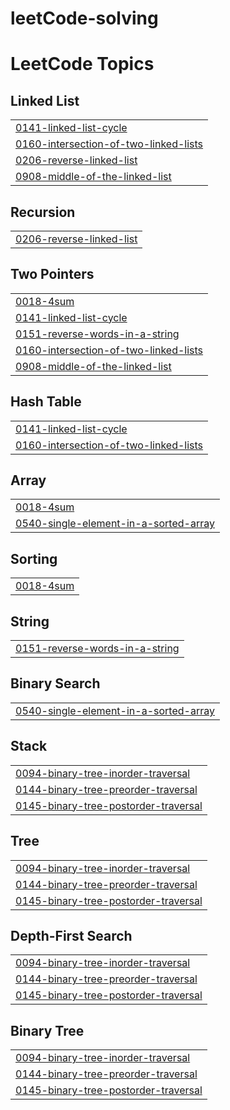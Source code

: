 # leetCode-solving
<!---LeetCode Topics Start-->
# LeetCode Topics
## Linked List
|  |
| ------- |
| [0141-linked-list-cycle](https://github.com/mrinmoy96/leetCode-solving/tree/master/0141-linked-list-cycle) |
| [0160-intersection-of-two-linked-lists](https://github.com/mrinmoy96/leetCode-solving/tree/master/0160-intersection-of-two-linked-lists) |
| [0206-reverse-linked-list](https://github.com/mrinmoy96/leetCode-solving/tree/master/0206-reverse-linked-list) |
| [0908-middle-of-the-linked-list](https://github.com/mrinmoy96/leetCode-solving/tree/master/0908-middle-of-the-linked-list) |
## Recursion
|  |
| ------- |
| [0206-reverse-linked-list](https://github.com/mrinmoy96/leetCode-solving/tree/master/0206-reverse-linked-list) |
## Two Pointers
|  |
| ------- |
| [0018-4sum](https://github.com/mrinmoy96/leetCode-solving/tree/master/0018-4sum) |
| [0141-linked-list-cycle](https://github.com/mrinmoy96/leetCode-solving/tree/master/0141-linked-list-cycle) |
| [0151-reverse-words-in-a-string](https://github.com/mrinmoy96/leetCode-solving/tree/master/0151-reverse-words-in-a-string) |
| [0160-intersection-of-two-linked-lists](https://github.com/mrinmoy96/leetCode-solving/tree/master/0160-intersection-of-two-linked-lists) |
| [0908-middle-of-the-linked-list](https://github.com/mrinmoy96/leetCode-solving/tree/master/0908-middle-of-the-linked-list) |
## Hash Table
|  |
| ------- |
| [0141-linked-list-cycle](https://github.com/mrinmoy96/leetCode-solving/tree/master/0141-linked-list-cycle) |
| [0160-intersection-of-two-linked-lists](https://github.com/mrinmoy96/leetCode-solving/tree/master/0160-intersection-of-two-linked-lists) |
## Array
|  |
| ------- |
| [0018-4sum](https://github.com/mrinmoy96/leetCode-solving/tree/master/0018-4sum) |
| [0540-single-element-in-a-sorted-array](https://github.com/mrinmoy96/leetCode-solving/tree/master/0540-single-element-in-a-sorted-array) |
## Sorting
|  |
| ------- |
| [0018-4sum](https://github.com/mrinmoy96/leetCode-solving/tree/master/0018-4sum) |
## String
|  |
| ------- |
| [0151-reverse-words-in-a-string](https://github.com/mrinmoy96/leetCode-solving/tree/master/0151-reverse-words-in-a-string) |
## Binary Search
|  |
| ------- |
| [0540-single-element-in-a-sorted-array](https://github.com/mrinmoy96/leetCode-solving/tree/master/0540-single-element-in-a-sorted-array) |
## Stack
|  |
| ------- |
| [0094-binary-tree-inorder-traversal](https://github.com/mrinmoy96/leetCode-solving/tree/master/0094-binary-tree-inorder-traversal) |
| [0144-binary-tree-preorder-traversal](https://github.com/mrinmoy96/leetCode-solving/tree/master/0144-binary-tree-preorder-traversal) |
| [0145-binary-tree-postorder-traversal](https://github.com/mrinmoy96/leetCode-solving/tree/master/0145-binary-tree-postorder-traversal) |
## Tree
|  |
| ------- |
| [0094-binary-tree-inorder-traversal](https://github.com/mrinmoy96/leetCode-solving/tree/master/0094-binary-tree-inorder-traversal) |
| [0144-binary-tree-preorder-traversal](https://github.com/mrinmoy96/leetCode-solving/tree/master/0144-binary-tree-preorder-traversal) |
| [0145-binary-tree-postorder-traversal](https://github.com/mrinmoy96/leetCode-solving/tree/master/0145-binary-tree-postorder-traversal) |
## Depth-First Search
|  |
| ------- |
| [0094-binary-tree-inorder-traversal](https://github.com/mrinmoy96/leetCode-solving/tree/master/0094-binary-tree-inorder-traversal) |
| [0144-binary-tree-preorder-traversal](https://github.com/mrinmoy96/leetCode-solving/tree/master/0144-binary-tree-preorder-traversal) |
| [0145-binary-tree-postorder-traversal](https://github.com/mrinmoy96/leetCode-solving/tree/master/0145-binary-tree-postorder-traversal) |
## Binary Tree
|  |
| ------- |
| [0094-binary-tree-inorder-traversal](https://github.com/mrinmoy96/leetCode-solving/tree/master/0094-binary-tree-inorder-traversal) |
| [0144-binary-tree-preorder-traversal](https://github.com/mrinmoy96/leetCode-solving/tree/master/0144-binary-tree-preorder-traversal) |
| [0145-binary-tree-postorder-traversal](https://github.com/mrinmoy96/leetCode-solving/tree/master/0145-binary-tree-postorder-traversal) |
<!---LeetCode Topics End-->